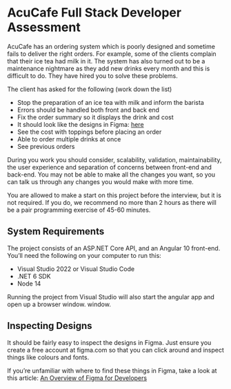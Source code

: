 # AcuCafe Full Stack Developer Assessment

AcuCafe has an ordering system which is poorly designed and sometime fails to deliver the right orders. For example, some of the clients complain that their ice tea had milk in it. The system has also turned out to be a maintenance nightmare as they add new drinks every month and this is difficult to do. They have hired you to solve these problems. 

The client has asked for the following (work down the list) 
- Stop the preparation of an ice tea with milk and inform the barista 
- Errors should be handled both front and back end  
- Fix the order summary so it displays the drink and cost 
- It should look like the designs in Figma: [here]([https://www.figma.com/file/9N9zM1e6XkBhxGtfAPCB2t/Full-Stack-AcuCafe?node-id=0%3A1](https://www.figma.com/file/oqGXgrX6769HUXv37t5tFM/Front-End-AcuCafe?type=design&node-id=26%3A3783&mode=design&t=h9QNdfPBo964hnLm-1))
- See the cost with toppings before placing an order 
- Able to order multiple drinks at once 
- See previous orders

During you work you should consider, scalability, validation, maintainability, the user experience and separation of concerns between front-end and back-end. You may not be able to make all the changes you want, so you can talk us through any changes you would make with more time.  

You are allowed to make a start on this project before the interview, but it is not required. If you do, we recommend no more than 2 hours as there will be a pair programming exercise of 45-60 minutes. 

## System Requirements

The project consists of an ASP.NET Core API, and an Angular 10 front-end. You’ll need the 
following on your computer to run this:

- Visual Studio 2022 or Visual Studio Code
- .NET 6 SDK
- Node 14

Running the project from Visual Studio will also start the angular app and open up a browser window.
window.

## Inspecting Designs

It should be fairly easy to inspect the designs in Figma. Just ensure you create a free account 
at figma.com so that you can click around and inspect things like colours and fonts.

If you’re unfamiliar with where to find these things in Figma, take a look at this article: [An Overview of Figma for Developers](https://www.figma.com/best-practices/tips-on-developer-handoff/an-overview-of-figma-for-developers/)


